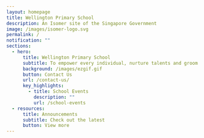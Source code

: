 ```yaml
---
layout: homepage
title: Wellington Primary School
description: An Isomer site of the Singapore Government
image: /images/isomer-logo.svg
permalink: /
notification: ""
sections:
  - hero:
      title: Wellington Primary School
      subtitle: To empower every individual, nurture talents and groom leaders
      background: /images/ezgif.gif
      button: Contact Us
      url: /contact-us/
      key_highlights:
        - title: School Events
          description: ""
          url: /school-events
  - resources:
      title: Announcements
      subtitle: Check out the latest
      button: View more
---
```



